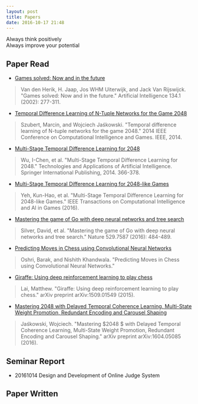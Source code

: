 ```yaml
---
layout: post
title: Papers
date: 2016-10-17 21:48
---
```


Always think positively    
Always improve your potential  


## Paper Read


- [Games solved: Now and in the future][1]

> Van den Herik, H. Jaap, Jos WHM Uiterwijk, and Jack Van Rijswijck. "Games solved: Now and in the future." Artificial Intelligence 134.1 (2002): 277-311.

- [Temporal Difference Learning of N-Tuple Networks for the Game 2048][2]

> Szubert, Marcin, and Wojciech Jaśkowski. "Temporal difference learning of N-tuple networks for the game 2048." 2014 IEEE Conference on Computational Intelligence and Games. IEEE, 2014.

- [Multi-Stage Temporal Difference Learning for 2048][3]  

> Wu, I-Chen, et al. "Multi-Stage Temporal Difference Learning for 2048." Technologies and Applications of Artificial Intelligence. Springer International Publishing, 2014. 366-378.

- [Multi-Stage Temporal Difference Learning for 2048-like Games][4]

> Yeh, Kun-Hao, et al. "Multi-Stage Temporal Difference Learning for 2048-like Games." IEEE Transactions on Computational Intelligence and AI in Games (2016).

- [Mastering the game of Go with deep neural networks and tree search][5]

> Silver, David, et al. "Mastering the game of Go with deep neural networks and tree search." Nature 529.7587 (2016): 484-489.

- [Predicting Moves in Chess using Convolutional Neural Networks][6]

> Oshri, Barak, and Nishith Khandwala. "Predicting Moves in Chess using Convolutional Neural Networks."

- [Giraffe: Using deep reinforcement learning to play chess][7]

> Lai, Matthew. "Giraffe: Using deep reinforcement learning to play chess." arXiv preprint arXiv:1509.01549 (2015).

- [Mastering 2048 with Delayed Temporal Coherence Learning, Multi-State Weight Promotion, Redundant Encoding and Carousel Shaping][8]

> Jaśkowski, Wojciech. "Mastering $2048 $ with Delayed Temporal Coherence Learning, Multi-State Weight Promotion, Redundant Encoding and Carousel Shaping." arXiv preprint arXiv:1604.05085 (2016).



## Seminar Report

- 20161014 Design and Development of Online Judge System

## Paper Written 


  [1]: http://web.mit.edu/6.034/wwwbob/GamesSolved.pdf
  [2]: http://www.cs.put.poznan.pl/wjaskowski/pub/papers/Szubert2014_2048.pdf
  [3]: http://download.springer.com/static/pdf/229/chp%253A10.1007%252F978-3-319-13987-6_34.pdf?originUrl=http://link.springer.com/chapter/10.1007/978-3-319-13987-6_34&token2=exp=1476707787~acl=/static/pdf/229/chp%25253A10.1007%25252F978-3-319-13987-6_34.pdf?originUrl=http%253A%252F%252Flink.springer.com%252Fchapter%252F10.1007%252F978-3-319-13987-6_34*~hmac=95318d053161e462753fecb68db5827ef3c6a86d77c5c7c40858a8c239e69280
  [4]: http://ieeexplore.ieee.org/abstract/document/7518633/
  [5]: http://www.nature.com/nature/journal/v529/n7587/pdf/nature16961.pdf
  [6]: http://vision.stanford.edu/teaching/cs231n/reports/ConvChess.pdf
  [7]: https://arxiv.org/pdf/1509.01549v2.pdf
  [8]: https://arxiv.org/pdf/1604.05085v1.pdf